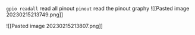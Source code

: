 `gpio readall` read all pinout
`pinout` read the pinout graphy
![[Pasted image 20230215213749.png]]

![[Pasted image 20230215213807.png]]